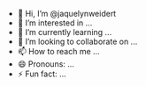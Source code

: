 - 👋 Hi, I’m @jaquelynweidert
- 👀 I’m interested in ...
- 🌱 I’m currently learning ...
- 💞️ I’m looking to collaborate on ...
- 📫 How to reach me ...
- 😄 Pronouns: ...
- ⚡ Fun fact: ...

<!---
jaquelynweidert/jaquelynweidert is a ✨ special ✨ repository because its `README.md` (this file) appears on your GitHub profile.
You can click the Preview link to take a look at your changes.
--->
